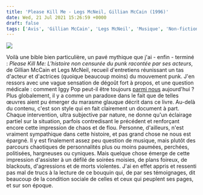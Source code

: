 ```yaml
---
title: 'Please Kill Me - Legs McNeil, Gillian McCain (1996)'
date: Wed, 21 Jul 2021 15:26:59 +0000
draft: false
tags: ['Avis', 'Gillian McCain', 'Legs McNeil', 'Musique', 'Non-fiction']
---
```


![](https://carnetslunaires.wordpress.com/wp-content/uploads/2021/07/please-kill-me.jpg?w=627)

Voilà une bible bien particulière, un pavé mythique que j'ai - enfin - terminé : _Please Kill Me: L'histoire non censurée du punk_ _racontée par ses acteurs_, de Gillian McCain et Legs McNeil, recueil d'entretiens réunissant un tas d'acteur et d'actrices (quoique beaucoup moins) du mouvement punk. J'en ressors avec une vague sensation de dégoût fort à propos, et une question médicale : comment Iggy Pop peut-il être toujours [parmi nous](https://www.youtube.com/watch?v=nJYjgd9r40Q) aujourd'hui ? Plus globalement, il y a comme un paradoxe dans le fait que de telles œuvres aient pu émerger du marasme glauque décrit dans ce livre. Au-delà du contenu, c'est son style qui en fait clairement un document à part. Chaque intervention, ultra subjective par nature, ne donne qu'un éclairage partiel sur la situation, parfois contredisant le précédent et renforçant encore cette impression de chaos et de flou. Personne, d'ailleurs, n'est vraiment sympathique dans cette histoire, et pas grand chose ne nous est épargné. Il y est finalement assez peu question de musique, mais plutôt des parcours chaotiques de personnalités plus ou moins paumées, perchées, politisées, hargneuses ou cyniques. Mais quelque chose émerge de cette impression d'assister à un défilé de soirées moisies, de plans foireux, de blackouts, d'agressions et de morts violentes. J'ai en effet appris et ressenti pas mal de trucs à la lecture de ce bouquin qui, de par ses témoignages, dit beaucoup de la condition sociale de celles et ceux qui peuplent ses pages, et sur son époque.
